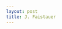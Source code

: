```yaml
---
layout: post
title: J. Faistauer
---
```


<amp-img width="600" height="500" layout="responsive" src="/img/faist1.jpg"></amp-img>
